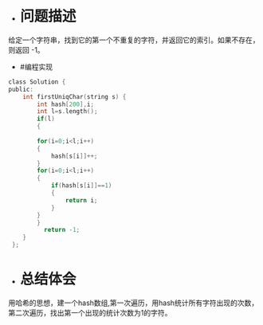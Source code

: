* # 问题描述
给定一个字符串，找到它的第一个不重复的字符，并返回它的索引。如果不存在，则返回 -1。

* #编程实现
```c
class Solution {
public:
    int firstUniqChar(string s) {
        int hash[200],i;
        int l=s.length();
        if(l)
        {  
              
        for(i=0;i<l;i++)  
        {  
            hash[s[i]]++;  
        }  
        for(i=0;i<l;i++)  
        {  
            if(hash[s[i]]==1)
            {            
                return i;  
            }  
        }             
        }           
          return -1;          
    }  
 };
 ```
 * # 总结体会
 用哈希的思想，建一个hash数组,第一次遍历，用hash统计所有字符出现的次数，第二次遍历，找出第一个出现的统计次数为1的字符。
